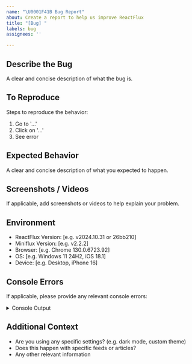 ```yaml
---
name: "\U0001F41B Bug Report"
about: Create a report to help us improve ReactFlux
title: "[Bug] "
labels: bug
assignees: ''

---
```


## Describe the Bug

A clear and concise description of what the bug is.

## To Reproduce

Steps to reproduce the behavior:

1. Go to '...'
2. Click on '...'
3. See error

## Expected Behavior

A clear and concise description of what you expected to happen.

## Screenshots / Videos

If applicable, add screenshots or videos to help explain your problem.

## Environment

- ReactFlux Version: [e.g. v2024.10.31 or 26bb210]
- Miniflux Version: [e.g. v2.2.2]
- Browser: [e.g. Chrome 130.0.6723.92]
- OS: [e.g. Windows 11 24H2, iOS 18.1]
- Device: [e.g. Desktop, iPhone 16]

## Console Errors

If applicable, please provide any relevant console errors:

<details>
    <summary>
        Console Output
    </summary>
    Paste the console output here
</details>

## Additional Context

- Are you using any specific settings? (e.g. dark mode, custom theme)
- Does this happen with specific feeds or articles?
- Any other relevant information
